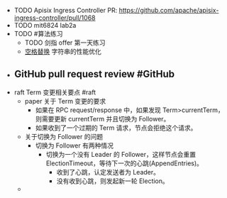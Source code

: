 - TODO Apisix Ingress Controller PR: https://github.com/apache/apisix-ingress-controller/pull/1068
- TODO mit6824 lab2a
- TODO #算法练习
	- TODO 剑指 offer 第一天练习
	- [空格替换](https://leetcode.cn/problems/ti-huan-kong-ge-lcof/) 字符串的性能优化
- GitHub pull request review #GitHub
	-
- raft Term 变更相关要点 #raft
	- paper 关于 Term 变更的要求
		- 如果在 RPC request/response 中，如果发现 Term>currentTerm，则需要更新 currentTerm 并且切换为 Follower。
		- 如果收到了一个过期的 Term 请求，节点会拒绝这个请求。
	- 关于切换为 Follower 的问题
		- 切换为 Follower 有两种情况
			- 切换为一个没有 Leader 的 Follower，这样节点会重置 ElectionTimeout，等待下一次的心跳(AppendEntries)。
				- 收到了心跳，认定发送者为 Leader。
				- 没有收到心跳，则发起新一轮 Election。
	-